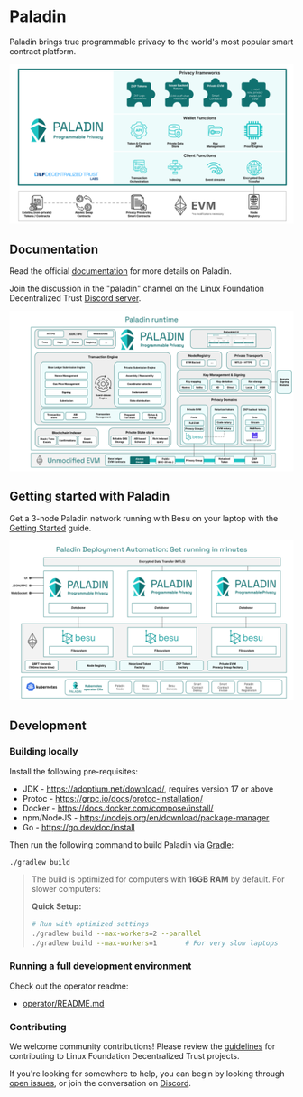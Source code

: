 # Paladin

Paladin brings true programmable privacy to the world's most popular smart contract platform.

![Paladin](doc-site/docs/images/paladin_overview.svg)

## Documentation

Read the official [documentation](https://lf-decentralized-trust-labs.github.io/paladin/head)
for more details on Paladin.

Join the discussion in the "paladin" channel on the
Linux Foundation Decentralized Trust [Discord server](https://discord.com/channels/905194001349627914/1303371167020879903).

![Paladin](doc-site/docs/images/paladin_runtime.svg)

## Getting started with Paladin

Get a 3-node Paladin network running with Besu on your laptop with the
[Getting Started](https://lf-decentralized-trust-labs.github.io/paladin/head/getting-started/installation)
guide.

![Paladin](doc-site/docs/images/paladin_deployment.svg)

## Development

### Building locally

Install the following pre-requisites:

- JDK - <https://adoptium.net/download/>, requires version 17 or above
- Protoc - <https://grpc.io/docs/protoc-installation/>
- Docker - <https://docs.docker.com/compose/install/>
- npm/NodeJS - <https://nodejs.org/en/download/package-manager>
- Go - https://go.dev/doc/install

Then run the following command to build Paladin via [Gradle](https://gradle.org/):

```shell
./gradlew build
```


> The build is optimized for computers with **16GB RAM** by default. For slower computers:
>
> **Quick Setup:**
>  ```bash
>  # Run with optimized settings
> ./gradlew build --max-workers=2 --parallel
> ./gradlew build --max-workers=1       # For very slow laptops
>  ```

### Running a full development environment

Check out the operator readme:

- [operator/README.md](operator/README.md)

### Contributing

We welcome community contributions! Please review the [guidelines](https://www.lfdecentralizedtrust.org/how-to-contribute)
for contributing to Linux Foundation Decentralized Trust projects.

If you're looking for somewhere to help, you can begin by looking through
[open issues](https://github.com/LF-Decentralized-Trust-labs/paladin/issues), or join
the conversation on [Discord](https://discord.com/channels/905194001349627914/1303371167020879903).
